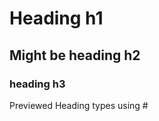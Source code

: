 # Heading h1
## Might be heading h2
### heading h3



















Previewed Heading types using #

